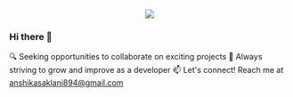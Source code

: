 <h1 align="center">
  <a href="https://git.io/typing-svg">
    <img src="https://readme-typing-svg.herokuapp.com/?lines=Greetings,Programmers!👋;I'm+Anshika+Saklani...;This+is+my+profile!&center=true&size=30">
  </a>
</h1>


### Hi there 👋

🔍 Seeking opportunities to collaborate on exciting projects
🌱 Always striving to grow and improve as a developer
📫 Let's connect! Reach me at anshikasaklani894@gmail.com


<!--
**Anshika-111105/Anshika-111105** is a ✨ _special_ ✨ repository because its `README.md` (this file) appears on your GitHub profile.

Here are some ideas to get you started:

- 🔭 I’m currently working on ...
- 🌱 I’m currently learning ...
- 👯 I’m looking to collaborate on ...
- 🤔 I’m looking for help with ...
- 💬 Ask me about ...
- 📫 How to reach me: ...
- 😄 Pronouns: ...
- ⚡ Fun fact: ...
-->
